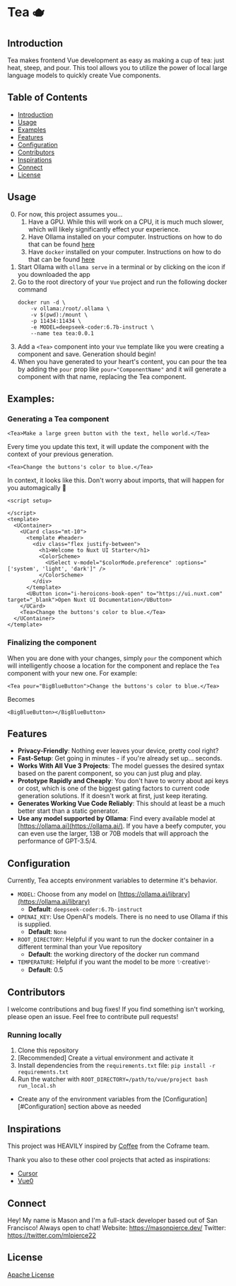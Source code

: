 # Tea 🫖

## Introduction

Tea makes frontend Vue development as easy as making a cup of tea: just heat, steep, and pour. This tool allows you to utilize the power of local large language models to quickly create Vue components.

## Table of Contents

- [Introduction](#introduction)
- [Usage](#Usage)
- [Examples](#Examples)
- [Features](#Features)
- [Configuration](#Configuration)
- [Contributors](#Contributors)
- [Inspirations](#Inspirations)
- [Connect](#Connect)
- [License](#License)

## Usage

0. For now, this project assumes you...
    1. Have a GPU. While this will work on a CPU, it is much much slower, which will likely significantly effect your experience.
    2. Have Ollama installed on your computer. Instructions on how to do that can be found [here](https://ollama.ai/)
    3. Have `docker` installed on your computer. Instructions on how to do that can be found [here](https://docs.docker.com/engine/install/)
1. Start Ollama with `ollama serve` in a terminal or by clicking on the icon if you downloaded the app
2. Go to the root directory of your `Vue` project and run the following docker command
    ```
    docker run -d \
        -v ollama:/root/.ollama \
        -v $(pwd):/mount \
        -p 11434:11434 \
        -e MODEL=deepseek-coder:6.7b-instruct \
        --name tea tea:0.0.1
    ```
3. Add a `<Tea>` component into your `Vue` template like you were creating a component and save. Generation should begin!
4. When you have generated to your heart's content, you can pour the tea by adding the `pour` prop like `pour="ComponentName"` and it will generate a component with that name, replacing the Tea component.

## Examples:

### Generating a Tea component
```vue
<Tea>Make a large green button with the text, hello world.</Tea>
```
Every time you update this text, it will update the component with the context of your previous generation.

```vue
<Tea>Change the buttons's color to blue.</Tea>
```

In context, it looks like this. Don't worry about imports, that will happen for you automagically 🙌

```vue
<script setup>

</script>
<template>
  <UContainer>
    <UCard class="mt-10">
      <template #header>
        <div class="flex justify-between">
          <h1>Welcome to Nuxt UI Starter</h1>
          <ColorScheme>
            <USelect v-model="$colorMode.preference" :options="['system', 'light', 'dark']" />
          </ColorScheme>
        </div>
      </template>
      <UButton icon="i-heroicons-book-open" to="https://ui.nuxt.com" target="_blank">Open Nuxt UI Documentation</UButton>
    </UCard>
    <Tea>Change the buttons's color to blue.</Tea>
  </UContainer>
</template>
```

### Finalizing the component 
When you are done with your changes, simply `pour` the component which will intelligently choose a location for the component and replace the `Tea` component with your new one. For example:
```vue
<Tea pour="BigBlueButton">Change the buttons's color to blue.</Tea>
```

Becomes
```vue
<BigBlueButton></BigBlueButton>
```

## Features

- **Privacy-Friendly**: Nothing ever leaves your device, pretty cool right?
- **Fast-Setup**: Get going in minutes - if you're already set up... seconds.
- **Works With All Vue 3 Projects**: The model guesses the desired syntax based on the parent component, so you can just plug and play.
- **Prototype Rapidly and Cheaply**: You don't have to worry about api keys or cost, which is one of the biggest gating factors to current code generation solutions. If it doesn't work at first, just keep iterating.
- **Generates Working Vue Code Reliably**: This should at least be a much better start than a static generator.
- **Use any model supported by Ollama**: Find every available model at [https://ollama.ai](https://ollama.ai/). If you have a beefy computer, you can even use the larger, 13B or 70B models that will approach the performance of GPT-3.5/4.

## Configuration

Currently, Tea accepts environment variables to determine it's behavior.
- `MODEL`: Choose from any model on [https://ollama.ai/library](https://ollama.ai/library)
    - **Default**: `deepseek-coder:6.7b-instruct`
- `OPENAI_KEY`: Use OpenAI's models. There is no need to use Ollama if this is supplied.
    - **Default**: `None`
- `ROOT_DIRECTORY`: Helpful if you want to run the docker container in a different terminal than your Vue repository
    - **Default**: the working directory of the docker run command 
- `TEMPERATURE`: Helpful if you want the model to be more ✨creative✨
    - **Default**: 0.5


## Contributors
I welcome contributions and bug fixes! If you find something isn't working, please open an issue. Feel free to contribute pull requests!

### Running locally
1. Clone this repository
2. [Recommended] Create a virtual environment and activate it
3. Install dependencies from the `requirements.txt` file: `pip install -r requirements.txt`
4. Run the watcher with `ROOT_DIRECTORY=/path/to/vue/project bash run_local.sh`
  - Create any of the environment variables from the [Configuration][#Configuration] section above as needed

## Inspirations
This project was HEAVILY inspired by [Coffee](https://github.com/Coframe/coffee) from the Coframe team.

Thank you also to these other cool projects that acted as inspirations:
- [Cursor](https://cursor.sh/)
- [Vue0](https://www.vue0.dev/)

## Connect
Hey! My name is Mason and I'm a full-stack developer based out of San Francisco! Always open to chat!
Website: https://masonpierce.dev/
Twitter: https://twitter.com/mlpierce22

## License

[Apache License](LICENSE.md)

